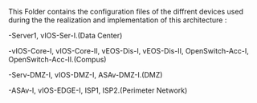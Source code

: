 This Folder contains the configuration files of the diffrent devices used during the the realization and implementation of this architecture :

-Server1, vIOS-Ser-I.(Data Center)

-vIOS-Core-I, vIOS-Core-II, vEOS-Dis-I, vEOS-Dis-II, OpenSwitch-Acc-I, OpenSwitch-Acc-II.(Compus)

-Serv-DMZ-I, vIOS-DMZ-I, ASAv-DMZ-I.(DMZ)

-ASAv-I, vIOS-EDGE-I, ISP1, ISP2.(Perimeter Network)

